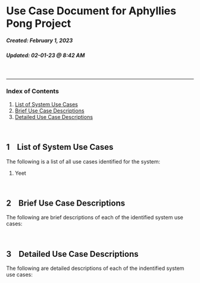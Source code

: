 # Use Case Document for Aphyllies Pong Project
##### Created: February 1, 2023
##### Updated: 02-01-23 @ 8:42 AM

&nbsp;

---
### Index of Contents

1. [List of System Use Cases](#1-list-of-system-use-cases)
2. [Brief Use Case Descriptions](#2-brief-use-case-description)
3. [Detailed Use Case Descriptions](#3-detailed-use-case-descriptions)


&nbsp;
## 1 &nbsp;&nbsp; List of System Use Cases

The following is a list of all use cases identified for the system:

1. Yeet


&nbsp;
## 2 &nbsp;&nbsp; Brief Use Case Descriptions

The following are brief descriptions of each of the identified system use cases:


&nbsp;
## 3 &nbsp;&nbsp; Detailed Use Case Descriptions

The following are detailed descriptions of each of the indentified system use cases: